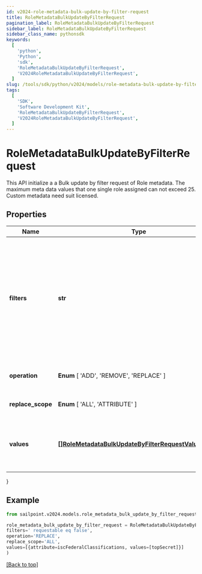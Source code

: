 ```yaml
---
id: v2024-role-metadata-bulk-update-by-filter-request
title: RoleMetadataBulkUpdateByFilterRequest
pagination_label: RoleMetadataBulkUpdateByFilterRequest
sidebar_label: RoleMetadataBulkUpdateByFilterRequest
sidebar_class_name: pythonsdk
keywords:
  [
    'python',
    'Python',
    'sdk',
    'RoleMetadataBulkUpdateByFilterRequest',
    'V2024RoleMetadataBulkUpdateByFilterRequest',
  ]
slug: /tools/sdk/python/v2024/models/role-metadata-bulk-update-by-filter-request
tags:
  [
    'SDK',
    'Software Development Kit',
    'RoleMetadataBulkUpdateByFilterRequest',
    'V2024RoleMetadataBulkUpdateByFilterRequest',
  ]
---
```


# RoleMetadataBulkUpdateByFilterRequest

This API initialize a a Bulk update by filter request of Role metadata. The maximum meta data values that one single role assigned can not exceed 25. Custom metadata need suit licensed.

## Properties

| Name | Type | Description | Notes |
| --- | --- | --- | --- |
| **filters** | **str** | Filtering is supported for the following fields and operators: **id** : _eq, in_ **name** : _eq, sw_ **created** : _gt, lt, ge, le_ **modified** : _gt, lt, ge, le_ **owner.id** : _eq, in_ **requestable** : _eq_ | [required] |
| **operation** | **Enum** [ 'ADD', 'REMOVE', 'REPLACE' ] | The operation to be performed | [required] |
| **replace_scope** | **Enum** [ 'ALL', 'ATTRIBUTE' ] | The choice of update scope. | [optional] |
| **values** | [**[]RoleMetadataBulkUpdateByFilterRequestValuesInner**](role-metadata-bulk-update-by-filter-request-values-inner) | The metadata to be updated, including attribute key and value. | [required] |

}

## Example

```python
from sailpoint.v2024.models.role_metadata_bulk_update_by_filter_request import RoleMetadataBulkUpdateByFilterRequest

role_metadata_bulk_update_by_filter_request = RoleMetadataBulkUpdateByFilterRequest(
filters=' requestable eq false',
operation='REPLACE',
replace_scope='ALL',
values=[{attribute=iscFederalClassifications, values=[topSecret]}]
)

```

[[Back to top]](#)
